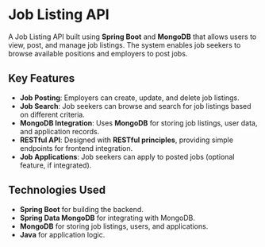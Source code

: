 # Job Listing API

A Job Listing API built using **Spring Boot** and **MongoDB** that allows users to view, post, and manage job listings. The system enables job seekers to browse available positions and employers to post jobs.

## Key Features
- **Job Posting**: Employers can create, update, and delete job listings.
- **Job Search**: Job seekers can browse and search for job listings based on different criteria.
- **MongoDB Integration**: Uses **MongoDB** for storing job listings, user data, and application records.
- **RESTful API**: Designed with **RESTful principles**, providing simple endpoints for frontend integration.
- **Job Applications**: Job seekers can apply to posted jobs (optional feature, if integrated).

## Technologies Used
- **Spring Boot** for building the backend.
- **Spring Data MongoDB** for integrating with MongoDB.
- **MongoDB** for storing job listings, users, and applications.
- **Java** for application logic.



